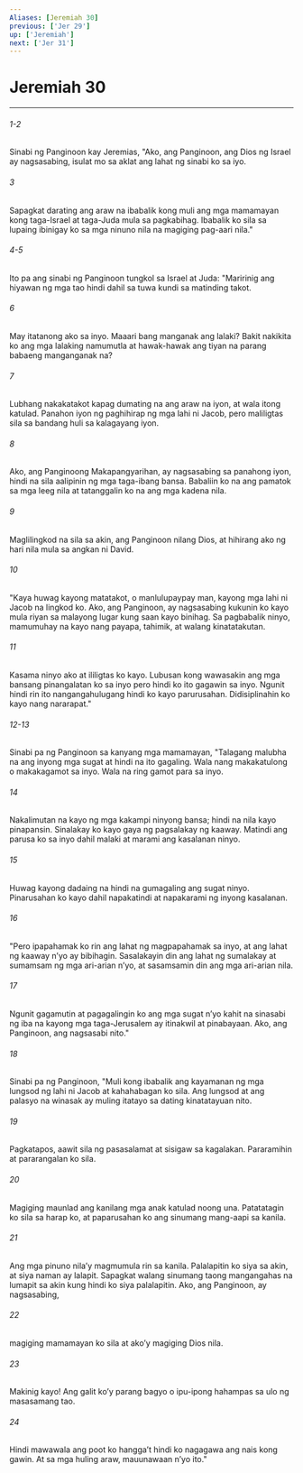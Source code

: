 ```yaml
---
Aliases: [Jeremiah 30]
previous: ['Jer 29']
up: ['Jeremiah']
next: ['Jer 31']
---
```

# Jeremiah 30

***
###### 1-2
Sinabi ng Panginoon kay Jeremias, "Ako, ang Panginoon, ang Dios ng Israel ay nagsasabing, isulat mo sa aklat ang lahat ng sinabi ko sa iyo. 

###### 3
Sapagkat darating ang araw na ibabalik kong muli ang mga mamamayan kong taga-Israel at taga-Juda mula sa pagkabihag. Ibabalik ko sila sa lupaing ibinigay ko sa mga ninuno nila na magiging pag-aari nila." 

###### 4-5
Ito pa ang sinabi ng Panginoon tungkol sa Israel at Juda: "Maririnig ang hiyawan ng mga tao hindi dahil sa tuwa kundi sa matinding takot. 

###### 6
May itatanong ako sa inyo. Maaari bang manganak ang lalaki? Bakit nakikita ko ang mga lalaking namumutla at hawak-hawak ang tiyan na parang babaeng manganganak na? 

###### 7
Lubhang nakakatakot kapag dumating na ang araw na iyon, at wala itong katulad. Panahon iyon ng paghihirap ng mga lahi ni Jacob, pero maliligtas sila sa bandang huli sa kalagayang iyon. 

###### 8
Ako, ang Panginoong Makapangyarihan, ay nagsasabing sa panahong iyon, hindi na sila aalipinin ng mga taga-ibang bansa. Babaliin ko na ang pamatok sa mga leeg nila at tatanggalin ko na ang mga kadena nila. 

###### 9
Maglilingkod na sila sa akin, ang Panginoon nilang Dios, at hihirang ako ng hari nila mula sa angkan ni David. 

###### 10
"Kaya huwag kayong matatakot, o manlulupaypay man, kayong mga lahi ni Jacob na lingkod ko. Ako, ang Panginoon, ay nagsasabing kukunin ko kayo mula riyan sa malayong lugar kung saan kayo binihag. Sa pagbabalik ninyo, mamumuhay na kayo nang payapa, tahimik, at walang kinatatakutan. 

###### 11
Kasama ninyo ako at ililigtas ko kayo. Lubusan kong wawasakin ang mga bansang pinangalatan ko sa inyo pero hindi ko ito gagawin sa inyo. Ngunit hindi rin ito nangangahulugang hindi ko kayo parurusahan. Didisiplinahin ko kayo nang nararapat."

###### 12-13
Sinabi pa ng Panginoon sa kanyang mga mamamayan, "Talagang malubha na ang inyong mga sugat at hindi na ito gagaling. Wala nang makakatulong o makakagamot sa inyo. Wala na ring gamot para sa inyo. 

###### 14
Nakalimutan na kayo ng mga kakampi ninyong bansa; hindi na nila kayo pinapansin. Sinalakay ko kayo gaya ng pagsalakay ng kaaway. Matindi ang parusa ko sa inyo dahil malaki at marami ang kasalanan ninyo. 

###### 15
Huwag kayong dadaing na hindi na gumagaling ang sugat ninyo. Pinarusahan ko kayo dahil napakatindi at napakarami ng inyong kasalanan. 

###### 16
"Pero ipapahamak ko rin ang lahat ng magpapahamak sa inyo, at ang lahat ng kaaway nʼyo ay bibihagin. Sasalakayin din ang lahat ng sumalakay at sumamsam ng mga ari-arian nʼyo, at sasamsamin din ang mga ari-arian nila. 

###### 17
Ngunit gagamutin at pagagalingin ko ang mga sugat nʼyo kahit na sinasabi ng iba na kayong mga taga-Jerusalem ay itinakwil at pinabayaan. Ako, ang Panginoon, ang nagsasabi nito." 

###### 18
Sinabi pa ng Panginoon, "Muli kong ibabalik ang kayamanan ng mga lungsod ng lahi ni Jacob at kahahabagan ko sila. Ang lungsod at ang palasyo na winasak ay muling itatayo sa dating kinatatayuan nito. 

###### 19
Pagkatapos, aawit sila ng pasasalamat at sisigaw sa kagalakan. Pararamihin at pararangalan ko sila. 

###### 20
Magiging maunlad ang kanilang mga anak katulad noong una. Patatatagin ko sila sa harap ko, at paparusahan ko ang sinumang mang-aapi sa kanila. 

###### 21
Ang mga pinuno nilaʼy magmumula rin sa kanila. Palalapitin ko siya sa akin, at siya naman ay lalapit. Sapagkat walang sinumang taong mangangahas na lumapit sa akin kung hindi ko siya palalapitin. Ako, ang Panginoon, ay nagsasabing, 

###### 22
magiging mamamayan ko sila at akoʼy magiging Dios nila. 

###### 23
Makinig kayo! Ang galit koʼy parang bagyo o ipu-ipong hahampas sa ulo ng masasamang tao. 

###### 24
Hindi mawawala ang poot ko hanggaʼt hindi ko nagagawa ang nais kong gawin. At sa mga huling araw, mauunawaan nʼyo ito."
